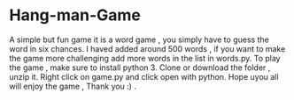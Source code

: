 # Hang-man-Game
A simple but fun game 
it is a word game , you simply have to guess the word in six chances.
I haved added around 500 words , if you want to make the game more challenging add more words in the list in words.py.
To play the game , make sure to install python 3.
Clone or download the folder , unzip it.
Right click on game.py and click open with python.
Hope uyou all will enjoy the game , Thank you :) .
